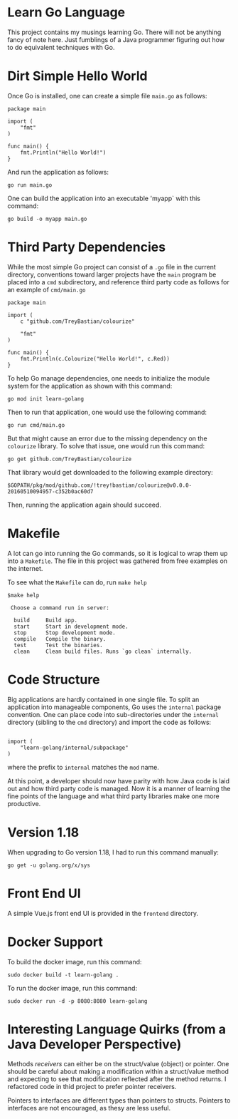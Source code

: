 Learn Go Language
=================

This project contains my musings learning Go. There will not be anything
fancy of note here. Just fumblings of a Java programmer figuring out how
to do equivalent techniques with Go.

Dirt Simple Hello World
=======================

Once Go is installed, one can create a simple file `main.go` as follows:

```
package main

import (
    "fmt"
)

func main() {
    fmt.Println("Hello World!")
}
```

And run the application as follows:

```
go run main.go
```

One can build the application into an executable 'myapp` with this command:

```
go build -o myapp main.go
```

Third Party Dependencies
========================
While the most simple Go project can consist of a `.go` file in the current directory,
conventions toward larger projects have the `main` program be placed into a `cmd`
subdirectory, and reference third party code as follows for an example of `cmd/main.go`

```
package main

import (
    c "github.com/TreyBastian/colourize"

    "fmt"
)

func main() {
    fmt.Println(c.Colourize("Hello World!", c.Red))
}
```

To help Go manage dependencies, one needs to initialize the module
system for the application as shown with this command:

```
go mod init learn-golang
```

Then to run that application, one would use the following command:

```
go run cmd/main.go
```

But that might cause an error due to the missing dependency on the `colourize`
library. To solve that issue, one would run this command:

```
go get github.com/TreyBastian/colourize
```

That library would get downloaded to the following example directory:

```
$GOPATH/pkg/mod/github.com/!trey!bastian/colourize@v0.0.0-20160510094957-c352b0ac60d7
```

Then, running the application again should succeed.

Makefile
========

A lot can go into running the Go commands, so it is logical to wrap them up into
a `Makefile`. The file in this project was gathered from free examples on the internet.

To see what the `Makefile` can do, run `make help`

```
$make help

 Choose a command run in server:

  build     Build app.
  start     Start in development mode.
  stop      Stop development mode.
  compile   Compile the binary.
  test      Test the binaries.
  clean     Clean build files. Runs `go clean` internally.
  ```

Code Structure
==============

Big applications are hardly contained in one single file. To split an
application into manageable components, Go uses the `internal` package
convention. One can place code into sub-directories under the `internal`
directory (sibling to the `cmd` directory) and import the code as follows:

```

import (
	"learn-golang/internal/subpackage"
)
```

where the prefix to `internal` matches the `mod` name.

At this point, a developer should now have parity with how Java
code is laid out and how third party code is managed. Now it is a
manner of learning the fine points of the language and what third
party libraries make one more productive.

Version 1.18
============
When upgrading to Go version 1.18, I had to run this command manually:

```
go get -u golang.org/x/sys
```

Front End UI
============
A simple Vue.js front end UI is provided in the `frontend` directory.

Docker Support
==============

To build the docker image, run this command:

```
sudo docker build -t learn-golang .
```

To run the docker image, run this command:

```
sudo docker run -d -p 8080:8080 learn-golang
```

Interesting Language Quirks (from a Java Developer Perspective)
===========================

Methods *receivers* can either be on the struct/value (object) or pointer. One
should be careful about making a modification within a struct/value method and
expecting to see that modification reflected after the method returns. I refactored
code in thid project to prefer pointer receivers.

Pointers to interfaces are different types than pointers to structs. Pointers to
interfaces are not encouraged, as thesy are less useful.

